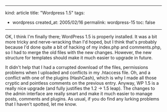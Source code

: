 -----
kind: article
title: "Wordpress 1.5"
tags:
- wordpress
created_at: 2005/02/16
permalink: wordpress-15
toc: false
-----

<p>OK, I think I'm finally there; WordPress 1.5 is properly installed. It was a bit more tricky and nerve-wracking than I'd hoped, but I think that's probably because I'd done quite a bit of hacking of my index.php and comments.php, so I had to merge the old files with the new changes. However, the new structure for templates should make it much easier to upgrade in future.</p>

<p>It didn't help that I had a corrupted download of the files, permissions problems when I uploaded and conflicts in my .htaccess file. Oh, and a conflict with one of the plugins (HashCash), which is why I made all those cryptic and pointless comments on the previous entry. Anyway, WP 1.5 is a really nice upgrade (and fully justifies the 1.2 -> 1.5 leap). The changes to the admin interface are really smart and make it much easier to manage posts, comments and plugins. As usual, if you do find any lurking problems that I haven't spotted, let me know.</p>



